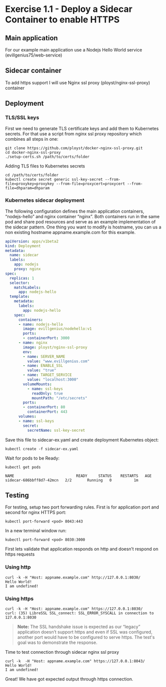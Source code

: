 # Exercise 1.1 - Deploy a Sidecar Container to enable HTTPS

## Main application
For our example main application use a Nodejs Hello World service (evillgenius75/web-service)
## Sidecar container 
To add https support I will use Nginx ssl proxy (ployst/nginx-ssl-proxy) container
## Deployment
### TLS/SSL keys
First we need to generate TLS certificate keys and add them to Kubernetes secrets. For that use a script from nginx ssl proxy repository which combines all steps in one:
```console
git clone https://github.com/ployst/docker-nginx-ssl-proxy.git
cd docker-nginx-ssl-proxy
./setup-certs.sh /path/to/certs/folder
```

Adding TLS files to Kubernetes secrets

```console
cd /path/to/certs/folder
kubectl create secret generic ssl-key-secret --from-file=proxykey=proxykey --from-file=proxycert=proxycert --from-file=dhparam=dhparam
```

### Kubernetes sidecar deployment
The following configuration defines the main application containers, “nodejs-hello” and nginx container “nginx”. Both containers run in the same pod and share pod resources and serve as an example implementation of the sidecar pattern. One thing you want to modify is hostname, you can us a non existing hostname appname.example.com for this example.

```yaml
apiVersion: apps/v1beta2
kind: Deployment
metadata:
  name: sidecar
  labels:
    app: nodejs
    proxy: nginx
spec:
  replicas: 1
  selector:
    matchLabels:
      app: nodejs-hello
  template:
    metadata:
      labels:
        app: nodejs-hello
    spec:
      containers:
      - name: nodejs-hello
        image: evillgenius/nodehello:v1
        ports:
        - containerPort: 3000
      - name: nginx
        image: ployst/nginx-ssl-proxy
        env:
        - name: SERVER_NAME
          value: "www.evillgenius.com"
        - name: ENABLE_SSL
          value: "true"
        - name: TARGET_SERVICE
          value: "localhost:3000"
        volumeMounts:
          - name: ssl-keys
            readOnly: true
            mountPath: "/etc/secrets"          
        ports:
        - containerPort: 80
          containerPort: 443
      volumes:
      - name: ssl-keys
        secret:
          secretName: ssl-key-secret
```


Save this file to sidecar-ex.yaml and create deployment Kubernetes object:

```console
kubectl create -f sidecar-ex.yaml
```

Wait for pods to be Ready:
```console
kubectl get pods

NAME                            READY     STATUS    RESTARTS   AGE
sidecar-686bbff8d7-42mcn   2/2       Running   0          1m
```
## Testing
For testing, setup two port forwarding rules. First is for application port and second for nginx HTTPS port:

```console
kubectl port-forward <pod> 8043:443
```

In a new terminal window run:
```console
kubectl port-forward <pod> 8030:3000
```

First lets validate that application responds on http and doesn’t respond on https requests


### Using http
```console
curl -k -H "Host: appname.example.com" http://127.0.0.1:8030/ 
Hello World! 
I am undefined!
```
### Using https
```console
curl -k -H "Host: appname.example.com" https://127.0.0.1:8030/ 
curl: (35) LibreSSL SSL_connect: SSL_ERROR_SYSCALL in connection to 127.0.0.1:8030
```

>**Note:** The SSL handshake issue is expected as our “legacy” application doesn’t support https and even if SSL was configured, another port would have to be configured to serve https. The test's goal was to demonstrate the response.

Time to test connection through sidecar nginx ssl proxy

```console
curl -k  -H "Host: appname.example.com" https://127.0.0.1:8043/
Hello World!
I am undefined!
```

Great! We have got expected output through https connection.

